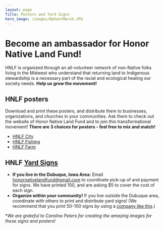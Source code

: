```yaml
---
layout: page
Title: Posters and Yard Signs
hero_image: /images/NahantMarsh.JPG
---
```


# Become an ambassador for Honor Native Land Fund! 

HNLF is organized through an all-volunteer network of non-Native folks living in the Midwest who understand that returning land to 
Indigenous stewardship is a necessary part of the racial and ecological healing our society needs. **Help us grow the movement!**

## HNLF posters 
Download and print these posters, and distribute them to businesses, organizations, and churches in your communities. Ask them to check out the website of Honor Native Land Fund and to join this transformational movement! 
**There are 3 choices for posters - feel free to mix and match!**

- [HNLF City](https://drive.google.com/file/d/1ksu2SFH1MUgrc_UACliCf4QzyLDOIfB8/view)
- [HNLF Fishing](https://drive.google.com/file/d/1Qj41vXAZFhERXkkSvsAp-CpftXLBqC5M/view)
- [HNLF Farm](https://drive.google.com/file/d/1nVTjMlriTo-sn_zUBdCpRWQFO3YM2vwk/view)

## HNLF [Yard Signs](https://drive.google.com/file/d/1P_KQ_q2G7l3HiflCaSgLfSXfqexm7pC2/view) 
- **If you live in the Dubuque, Iowa Area:** Email honornativelandfund@gmail.com to coordinate pick-up of and payment for signs.
We have printed 100, and are asking $5 to cover the cost of each sign. 
- **Organize within your community!** If you live outside the Dubuque area, coordinate with others to print and distribute yard signs!
(We recommend that you print 50-100 signs by using a [company like this](https://www.signsonthecheap.com/pricing).)


**We are grateful to Caroline Peters for creating the amazing images for these signs and posters!*
